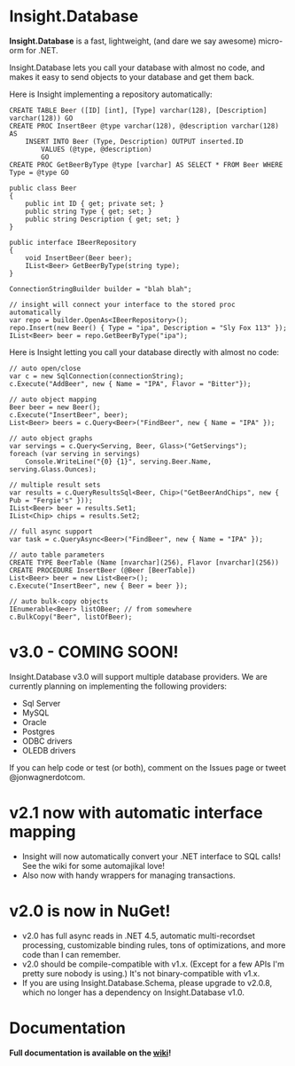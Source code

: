 # Insight.Database #

**Insight.Database** is a fast, lightweight, (and dare we say awesome) micro-orm for .NET.

Insight.Database lets you call your database with almost no code, and makes it easy to send objects to your database and get them back.

Here is Insight implementing a repository automatically:

	CREATE TABLE Beer ([ID] [int], [Type] varchar(128), [Description] varchar(128)) GO
	CREATE PROC InsertBeer @type varchar(128), @description varchar(128) AS
		INSERT INTO Beer (Type, Description) OUTPUT inserted.ID
			VALUES (@type, @description)
			GO
	CREATE PROC GetBeerByType @type [varchar] AS SELECT * FROM Beer WHERE Type = @type GO

	public class Beer
	{
		public int ID { get; private set; }
		public string Type { get; set; }
		public string Description { get; set; }
	}

	public interface IBeerRepository
	{
		void InsertBeer(Beer beer);
		IList<Beer> GetBeerByType(string type);
	}

	ConnectionStringBuilder builder = "blah blah";

	// insight will connect your interface to the stored proc automatically
	var repo = builder.OpenAs<IBeerRepository>();
	repo.Insert(new Beer() { Type = "ipa", Description = "Sly Fox 113" });
	IList<Beer> beer = repo.GetBeerByType("ipa");

Here is Insight letting you call your database directly with almost no code:

	// auto open/close
	var c = new SqlConnection(connectionString);
	c.Execute("AddBeer", new { Name = "IPA", Flavor = "Bitter"});

	// auto object mapping
	Beer beer = new Beer();
	c.Execute("InsertBeer", beer);
	List<Beer> beers = c.Query<Beer>("FindBeer", new { Name = "IPA" });

	// auto object graphs
	var servings = c.Query<Serving, Beer, Glass>("GetServings");
	foreach (var serving in servings)
		Console.WriteLine("{0} {1}", serving.Beer.Name, serving.Glass.Ounces);

	// multiple result sets
	var results = c.QueryResultsSql<Beer, Chip>("GetBeerAndChips", new { Pub = "Fergie's" }));
	IList<Beer> beer = results.Set1;
	IList<Chip> chips = results.Set2;

	// full async support
	var task = c.QueryAsync<Beer>("FindBeer", new { Name = "IPA" });

	// auto table parameters
	CREATE TYPE BeerTable (Name [nvarchar](256), Flavor [nvarchar](256))
	CREATE PROCEDURE InsertBeer (@Beer [BeerTable])
	List<Beer> beer = new List<Beer>();
	c.Execute("InsertBeer", new { Beer = beer });

	// auto bulk-copy objects
	IEnumerable<Beer> listOBeer; // from somewhere
	c.BulkCopy("Beer", listOfBeer);

# v3.0 - COMING SOON! #

Insight.Database v3.0 will support multiple database providers. We are currently planning on implementing the following providers:

- Sql Server
- MySQL
- Oracle
- Postgres
- ODBC drivers
- OLEDB drivers

If you can help code or test (or both), comment on the Issues page or tweet @jonwagnerdotcom. 

# v2.1 now with automatic interface mapping #

- Insight will now automatically convert your .NET interface to SQL calls! See the wiki for some automajikal love!
- Also now with handy wrappers for managing transactions.

# v2.0 is now in NuGet! #

- v2.0 has full async reads in .NET 4.5, automatic multi-recordset processing, customizable binding rules, tons of optimizations, and more code than I can remember.
- v2.0 should be compile-compatible with v1.x. (Except for a few APIs I'm pretty sure nobody is using.) It's not binary-compatible with v1.x.
- If you are using Insight.Database.Schema, please upgrade to v2.0.8, which no longer has a dependency on Insight.Database v1.0.

# Documentation #

**Full documentation is available on the [wiki](https://github.com/jonwagner/Insight.Database/wiki)!**

